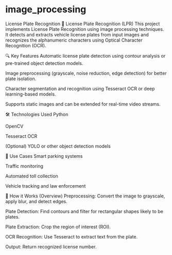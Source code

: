 # image_processing
License Plate Recognition 
🚗 License Plate Recognition (LPR)
This project implements License Plate Recognition using image processing techniques. It detects and extracts vehicle license plates from input images and recognizes the alphanumeric characters using Optical Character Recognition (OCR).

🔍 Key Features
Automatic license plate detection using contour analysis or pre-trained object detection models.

Image preprocessing (grayscale, noise reduction, edge detection) for better plate isolation.

Character segmentation and recognition using Tesseract OCR or deep learning-based models.

Supports static images and can be extended for real-time video streams.

🛠️ Technologies Used
Python

OpenCV

Tesseract OCR

(Optional) YOLO or other object detection models

📂 Use Cases
Smart parking systems

Traffic monitoring

Automated toll collection

Vehicle tracking and law enforcement

🧠 How it Works (Overview)
Preprocessing: Convert the image to grayscale, apply blur, and detect edges.

Plate Detection: Find contours and filter for rectangular shapes likely to be plates.

Plate Extraction: Crop the region of interest (ROI).

OCR Recognition: Use Tesseract to extract text from the plate.

Output: Return recognized license number.
